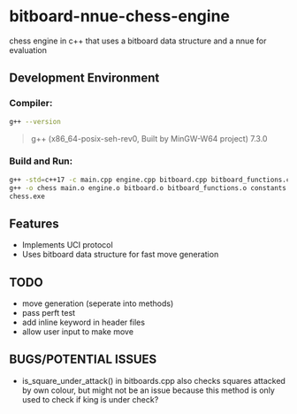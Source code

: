 # bitboard-nnue-chess-engine
chess engine in c++ that uses a bitboard data structure and a nnue for evaluation

## Development Environment
### Compiler:
```bash
g++ --version
```
> g++ (x86_64-posix-seh-rev0, Built by MinGW-W64 project) 7.3.0

### Build and Run:
```bash
g++ -std=c++17 -c main.cpp engine.cpp bitboard.cpp bitboard_functions.cpp constants.cpp fen.cpp move_helpers.cpp
g++ -o chess main.o engine.o bitboard.o bitboard_functions.o constants.o fen.o move_helpers.o 
chess.exe
```

## Features
- Implements UCI protocol
- Uses bitboard data structure for fast move generation

## TODO
- move generation (seperate into methods)
- pass perft test
- add inline keyword in header files
- allow user input to make move

## BUGS/POTENTIAL ISSUES
- is_square_under_attack() in bitboards.cpp also checks squares attacked by own colour, but might not be an issue because this method is only used to check if king is under check?
